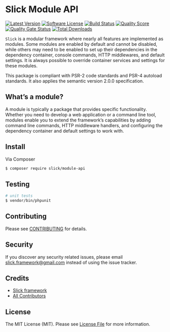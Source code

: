 # Slick Module API

[![Latest Version](https://img.shields.io/github/release/slickframework/module-api.svg?style=flat-square)](https://github.com/slickframework/module-api/releases)
[![Software License](https://img.shields.io/badge/license-MIT-brightgreen.svg?style=flat-square)](LICENSE.md)
[![Build Status](https://img.shields.io/github/actions/workflow/status/slickframework/module-api/continuous-integration.yml?style=flat-square)](https://github.com/slickframework/module-api/actions/workflows/continuous-integration.yml)
[![Quality Score](https://img.shields.io/scrutinizer/g/slickframework/module-api/master.svg?style=flat-square)](https://scrutinizer-ci.com/g/slickframework/module-api?branch=master)
[![Quality Gate Status](https://sonarqube.fsilva.info/api/project_badges/measure?project=Module-API&metric=alert_status&token=sqb_ff6906e5897b59ffa8fb726c2b885a942a8fd99e)](https://sonarqube.fsilva.info/dashboard?id=Module-API)
[![Total Downloads](https://img.shields.io/packagist/dt/slick/module-api.svg?style=flat-square)](https://packagist.org/packages/slick/module-api)

`Slick` is a modular framework where nearly all features are implemented as modules. Some modules
are enabled by default and cannot be disabled, while others may need to be enabled to set up
their dependencies in the dependency container, console commands, HTTP middlewares, and default
settings. It is always possible to override container services and settings for these modules.

This package is compliant with PSR-2 code standards and PSR-4 autoload standards.
It also applies the semantic version 2.0.0 specification.

## What’s a module?
A module is typically a package that provides specific functionality. Whether you need to
develop a web application or a command line tool, modules enable you to extend the framework’s
capabilities by adding command line commands, HTTP middleware handlers, and configuring
the dependency container and default settings to work with.

## Install

Via Composer

``` bash
$ composer require slick/module-api
```

## Testing

``` bash
# unit tests
$ vendor/bin/phpunit
```

## Contributing

Please see [CONTRIBUTING](CONTRIBUTING.md) for details.

## Security

If you discover any security related issues, please email slick.framework@gmail.com
instead of using the issue tracker.

## Credits

- [Slick framework](https://slickframework.github.io/)
- [All Contributors](https://github.com/slickframework/module-api/graphs/contributors)

## License

The MIT License (MIT). Please see [License File](LICENSE.md) for more information.